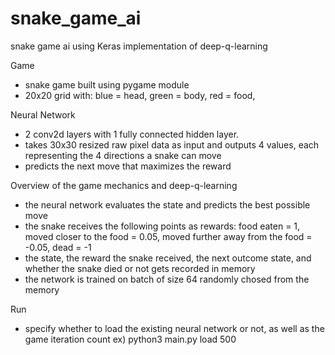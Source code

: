 # snake_game_ai
snake game ai using Keras implementation of deep-q-learning

Game
  - snake game built using pygame module
  - 20x20 grid with: blue = head,
                     green = body,
                     red = food,

Neural Network
  - 2 conv2d layers with 1 fully connected hidden layer.
  - takes 30x30 resized raw pixel data as input and outputs 4 values, each representing the 4 directions a snake can move
  - predicts the next move that maximizes the reward 
  
Overview of the game mechanics and deep-q-learning
 <during each move in a game>
  - the neural network evaluates the state and predicts the best possible move
  - the snake receives the following points as rewards: food eaten = 1,
                                                        moved closer to the food = 0.05,
                                                        moved further away from the food = -0.05,
                                                        dead = -1                                                     
  - the state, the reward the snake received, the next outcome state, and whether the snake died or not gets recorded in memory
  - the network is trained on batch of size 64 randomly chosed from the memory 
 <above process repeats until the snake dies>
   
Run
  - specify whether to load the existing neural network or not, as well as the game iteration count
  ex) python3 main.py load 500

